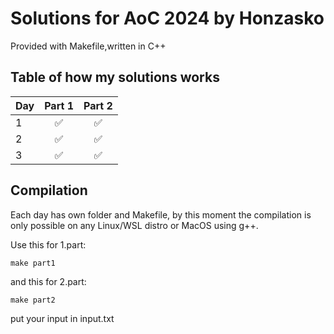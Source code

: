 # Solutions for AoC 2024 by Honzasko

Provided with Makefile,written in C++

## Table of how my solutions works
| Day | Part 1 | Part 2 |
|-----|:--:|:--:|
| 1   | ✅ | ✅ |
| 2   | ✅ | ✅ |
| 3   | ✅ | ✅ |

## Compilation

Each day has own folder and Makefile, by this moment the compilation is only possible on any Linux/WSL distro or MacOS using g++. 

Use this for 1.part:
```
make part1
```

and this for 2.part:
```
make part2
```

put your input in input.txt